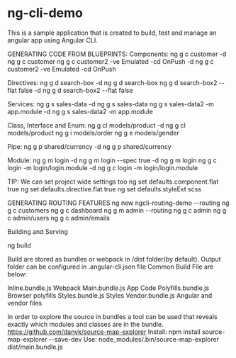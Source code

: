 # ng-cli-demo
This is a sample application that is created to build, test and manage an angular app using Angular CLI.

GENERATING CODE FROM BLUEPRINTS:
Components:
ng g c customer -d
ng g c customer
ng g c customer2 -ve Emulated -cd OnPush -d
ng g c customer2 -ve Emulated -cd OnPush

Directives:
ng g d search-box -d
ng g d search-box
ng g d search-box2 --flat false -d
ng g d search-box2 --flat false

Services:
ng g s sales-data -d
ng g s sales-data
ng g s sales-data2 -m app.module -d
ng g s sales-data2 -m app.module

Class, Interface and Enum: 
ng g cl models/product -d
ng g cl models/product
ng g i models/order
ng g e models/gender

Pipe:
ng g p shared/currency -d
ng g p shared/currency

Module:
ng g m login -d
ng g m login --spec true -d
ng g m login
ng g c login -m login/login.module -d
ng g c login -m login/login.module

TIP: We can set project wide settings too
ng set defaults.component.flat true
ng set defaults.directive.flat true
ng set defaults.styleExt scss


GENERATING ROUTING FEATURES
ng new ngcli-routing-demo --routing
ng g c customers
ng g c dashboard
ng g m admin --routing
ng g c admin
ng g c admin/users
ng g c admin/emails

Building and Serving 

ng build <options>

Build are stored as bundles or webpack in /dist folder(by default).
Output folder can be configured in .angular-cli.json file
Common Build File are below:

Inline.bundle.js       Webpack
Main.bundle.js         App Code
Polyfills.bundle.js    Browser polyfills
Styles.bundle.js       Styles
Vendor.bundle.js       Angular and vendor files

In order to explore the source in bundles a tool can be used that 
reveals exactly which modules and classes are in the bundle.
https://github.com/danvk/source-map-explorer
Install:  npm install source-map-explorer  --save-dev
Use: node_modules/.bin/source-map-explorer dist/main.bundle.js
